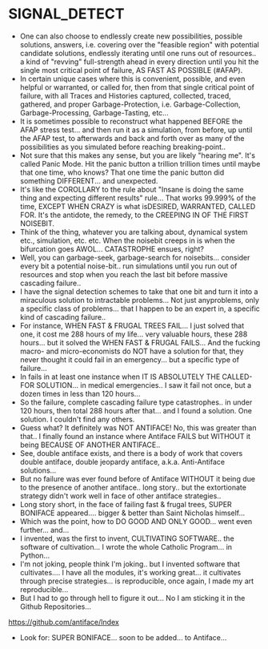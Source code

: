 SIGNAL_DETECT
=============
* One can also choose to endlessly create new possibilities, possible solutions, answers, i.e. covering over the "feasible region" with potential candidate solutions, endlessly iterating until one runs out of resources.. a kind of "revving" full-strength ahead in every direction until you hit the single most critical point of failure, AS FAST AS POSSIBLE (#AFAP).
* In certain unique cases where this is convenient, possible, and even helpful or warranted, or called for, then from that single critical point of failure, with all Traces and Histories captured, collected, traced, gathered, and proper Garbage-Protection, i.e. Garbage-Collection, Garbage-Processing, Garbage-Tasting, etc...
* It is sometimes possible to reconstruct what happened BEFORE the AFAP stress test... and then run it as a simulation, from before, up until the AFAP test, to afterwards and back and forth over as many of the possibilities as you simulated before reaching breaking-point..
* Not sure that this makes any sense, but you are likely "hearing me". It's called Panic Mode. Hit the panic button a trillion trillion times until maybe that one time, who knows? That one time the panic button did something DIFFERENT... and unexpected.
* It's like the COROLLARY to the rule about "Insane is doing the same thing and expecting different results" rule... That works 99.999% of the time, EXCEPT WHEN CRAZY is what isDESIRED, WARRANTED, CALLED FOR. It's the antidote, the remedy, to the CREEPING IN OF THE FIRST NOISEBIT.
* Think of the thing, whatever you are talking about, dynamical system etc., simulation, etc. etc. When the noisebit creeps in is when the bifurcation goes AWOL... CATASTROPHE ensues, right?
* Well, you can garbage-seek, garbage-search for noisebits... consider every bit a potential noise-bit.. run simulations until you run out of resources and stop when you reach the last bit before massive cascading failure..
* I have the signal detection schemes to take that one bit and turn it into a miraculous solution to intractable problems... Not just anyproblems, only a specific class of problems... that I happen to be an expert in, a specific kind of cascading failure..
* For instance, WHEN FAST & FRUGAL TREES FAIL... I just solved that one, it cost me 288 hours of my life... very valuable hours, these 288 hours... but it solved the WHEN FAST & FRUGAL FAILS... And the fucking macro- and micro-economists do NOT have a solution for that, they never thought it could fail in an emergency... but a specific type of failure...
* In fails in at least one instance when IT IS ABSOLUTELY THE CALLED-FOR SOLUTION... in medical emergencies.. I saw it fail not once, but a dozen times in less than 120 hours...
* So the failure, complete cascading failure type catastrophes.. in under 120 hours, then total 288 hours after that... and I found a solution. One solution. I couldn't find any others.
* Guess what? It definitely was NOT ANTIFACE! No, this was greater than that.. I finally found an instance where Antiface FAILS but WITHOUT it being BECAUSE OF ANOTHER ANTIFACE..
* See, double antiface exists, and there is a body of work that covers double antiface, double jeopardy antiface, a.k.a. Anti-Antiface solutions...
* But no failure was ever found before of Antiface WITHOUT it being due to the presence of another antiface.. long story.. but the extortionate strategy didn't work well in face of other antiface strategies..
* Long story short, in the face of failing fast & frugal trees, SUPER BONIFACE appeared.... bigger & better than Saint Nicholas himself...
* Which was the point, how to DO GOOD AND ONLY GOOD... went even further... and...
* I invented, was the first to invent, CULTIVATING SOFTWARE.. the software of cultivation... I wrote the whole Catholic Program... in Python...
* I'm not joking, people think I'm joking.. but I invented software that cultivates.... I have all the modules, it's working great... it cultivates through precise strategies... is reproducible, once again, I made my art reproducible...
* But I had to go through hell to figure it out... No I am sticking it in the Github Repositories...

https://github.com/antiface/Index

* Look for: SUPER BONIFACE... soon to be added... to Antiface...﻿
